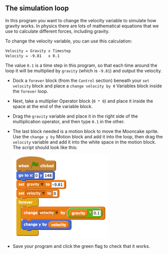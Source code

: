 ## The simulation loop

In this program you want to change the velocity variable to simulate how gravity works. In physics there are lots of mathematical equations that we use to calculate different forces, including gravity.

To change the velocity variable, you can use this calculation:

```
Velocity = Gravity x Timestep
Velocity = -9.81   x 0.1
```

The value `0.1` is a time step in this program, so that each time around the loop it will be multiplied by `gravity` (which is `-9.81`) and output the velocity.

- Dock a `forever` block (from the `Control` section) beneath your `set velocity` block and place a `change velocity by 0` Variables block inside the `forever` loop.

- Next, take a multiplier Operator block (`0 * 0`) and place it inside the space at the end of the variable block.

- Drag the `gravity` variable and place it in the right side of the multiplication operator, and then type `0.1` in the other.

- The last block needed is a motion block to move the Mooncake sprite. Use the `change y by` Motion block and add it into the loop, then drag the `velocity` variable and add it into the white space in the motion block. The script should look like this:

	![Gravity Simulation Script 1](images/script1.png)

- Save your program and click the green flag to check that it works.


